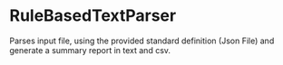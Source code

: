# RuleBasedTextParser
Parses input file, using the provided standard definition (Json File) and generate a summary report in text and csv.
